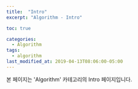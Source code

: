 ```yaml
---
title:  "Intro"
excerpt: "Algorithm - Intro"

toc: true

categories:
  - Algorithm
tags:
  - algorithm
last_modified_at: 2019-04-13T08:06:00-05:00
---
```


본 페이지는 'Algorithm' 카테고리의 Intro 페이지입니다.
